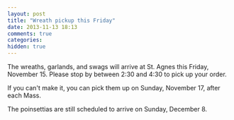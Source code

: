 ```yaml
---
layout: post
title: "Wreath pickup this Friday"
date: 2013-11-13 18:13
comments: true
categories: 
hidden: true
---
```

The wreaths, garlands, and swags will arrive at St. Agnes this Friday, November 15. Please stop by between 2:30 and 4:30 to pick up your order.

If you can't make it, you can pick them up on Sunday, November 17, after each Mass.

The poinsettias are still scheduled to arrive on Sunday, December 8.